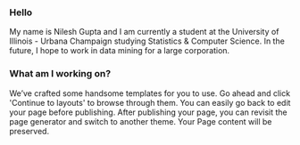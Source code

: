 ### Hello
My name is Nilesh Gupta and I am currently a student at the University of Illinois - Urbana Champaign studying Statistics & Computer Science. In the future, I hope to work in data mining for a large corporation.

### What am I working on?
We’ve crafted some handsome templates for you to use. Go ahead and click 'Continue to layouts' to browse through them. You can easily go back to edit your page before publishing. After publishing your page, you can revisit the page generator and switch to another theme. Your Page content will be preserved.

